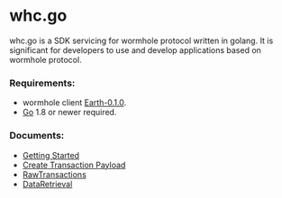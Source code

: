 # whc.go

whc.go is a SDK servicing for wormhole protocol written in golang. It is significant for developers to use and develop applications based on wormhole protocol.

### Requirements:

- wormhole client [Earth-0.1.0](https://github.com/copernet/wormhole/releases/tag/Earth-0.1.0-release).
- [Go](http://golang.org/) 1.8 or newer required.

### Documents:

- [Getting Started]()
- [Create Transaction Payload]()
- [RawTransactions]()
- [DataRetrieval]()

